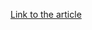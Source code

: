 [Link to the article](https://www.invincea.com/2016/07/tunnel-of-gov-dnc-hack-and-the-russian-xtunnel/)
